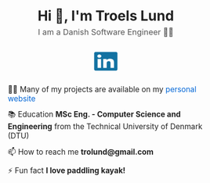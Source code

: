 <div style="max-width: 600px; margin: 0 auto; font-family: -apple-system, BlinkMacSystemFont, 'Segoe UI', Roboto, Oxygen,
  Ubuntu, Cantarell, 'Open Sans', 'Helvetica Neue', sans-serif; color: #222; text-align: center;">

  <h1 style="margin-bottom: 0.2em;">Hi 👋, I'm Troels Lund</h1>
  <h3 style="color: #555; margin-top: 0; font-weight: 400;">I am a Danish Software Engineer 👨‍💻</h3>

  <a href="https://www.linkedin.com/in/trolund/" target="_blank" style="display: inline-block; margin: 1em 0;">
    <img src="https://raw.githubusercontent.com/devicons/devicon/master/icons/linkedin/linkedin-original.svg" 
         alt="LinkedIn" height="40" width="50" style="vertical-align: middle; filter: grayscale(20%);" />
  </a>

  <ul style="list-style: none; padding: 0; margin-top: 1em; text-align: left; max-width: 400px; margin-left: auto; margin-right: auto;">
    <li style="margin-bottom: 0.8em; font-size: 1.1em;">
      🧑‍🔬 Many of my projects are available on my <a href="https://trolund.github.io/" target="_blank" style="color: #0366d6; text-decoration: none;">personal website</a>
    </li>
    <li style="margin-bottom: 0.8em; font-size: 1.1em;">
      📚 Education <strong>MSc Eng. - Computer Science and Engineering</strong> from the Technical University of Denmark (DTU)
    </li>
    <li style="margin-bottom: 0.8em; font-size: 1.1em;">
      📫 How to reach me <strong>trolund@gmail.com</strong>
    </li>
    <li style="font-size: 1.1em;">
      ⚡ Fun fact <strong>I love paddling kayak!</strong>
    </li>
  </ul>
</div>
